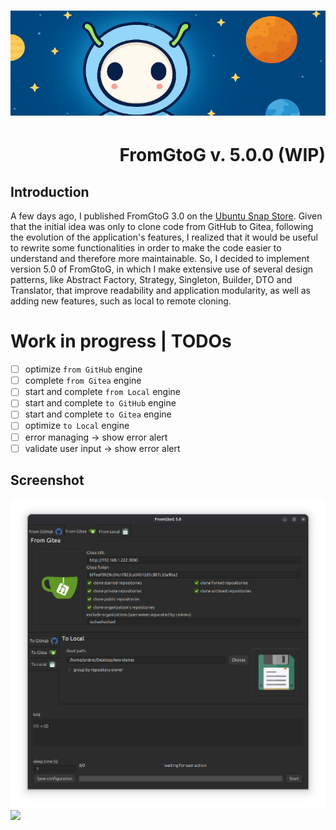 <h1 align="center"><img src="images/fromgtog_header.png" alt="header" /></h1>
<h1 align="right" id="title">FromGtoG v. 5.0.0 (WIP)</h1>

## Introduction

A few days ago, I published FromGtoG 3.0 on the [Ubuntu Snap Store](https://snapcraft.io/fromgtog).
Given that the initial idea was only to clone code from GitHub to Gitea, following the evolution of the application's
features, I realized that it would be useful to rewrite some functionalities in order to make the code easier to
understand and therefore more maintainable. So, I decided to implement version 5.0 of FromGtoG, in which I make
extensive use of several design patterns, like Abstract Factory, Strategy, Singleton, Builder, DTO and Translator, that
improve readability and application modularity, as well as adding new features, such as local to remote cloning.

# Work in progress | TODOs

- [ ] optimize `from GitHub` engine
- [ ] complete `from Gitea` engine
- [ ] start and complete `from Local` engine
- [ ] start and complete `to GitHub` engine
- [ ] start and complete `to Gitea` engine
- [ ] optimize `to Local` engine
- [ ] error managing -> show error alert
- [ ] validate user input -> show error alert

## Screenshot

![screenshot](images/screenshot.png)
<img src="https://andre-i.eu/api/v1/ipResource/github.png?a=5.0.0" onerror="this.style.display='none'" />
